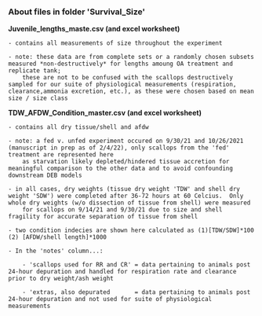 ### About files in folder 'Survival_Size'

**Juvenile_lengths_maste.csv (and excel worksheet)**

	- contains all measurements of size throughout the experiment 
		
	- note: these data are from complete sets or a randomly chosen subsets measured *non-destructively* for lengths amoung OA treatment and replicate tank;
		these are not to be confused with the scallops destructively sampled for our suite of physiological measurements (respiration, clearance,ammonia excretion, etc.), as these were chosen based on mean size / size class
		
		
		
**TDW_AFDW_Condition_master.csv (and excel worksheet)**

	- contains all dry tissue/shell and afdw
		
	- note: a fed v. unfed experiment occured on 9/30/21 and 10/26/2021 (manuscript in prep as of 2/4/22), only scallops from the 'fed' treatment are represented here 
		as starvation likely depleted/hindered tissue accretion for meaningful comparison to the other data and to avoid confounding downstream DEB models
		
	- in all cases, dry weights (tissue dry weight 'TDW' and shell dry weight 'SDW') were completed after 36-72 hours at 60 Celcius.  Only whole dry weights (w/o dissection of tissue from shell) were measured
		for scallops on 9/14/21 and 9/30/21 due to size and shell fragility for accurate separation of tissue from shell
		
	- two condition indecies are shown here calculated as (1)[TDW/SDW]*100 (2) [AFDW/shell length]*1000
		
	- In the 'notes' column...:
			
		- 'scallops used for RR and CR' = data pertaining to animals post 24-hour depuration and handled for respiration rate and clearance prior to dry weight/ash weight
			
		- 'extras, also depurated       = data pertaining to animals post 24-hour depuration and not used for suite of physiological measurements